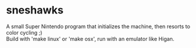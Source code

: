 # sneshawks

A small Super Nintendo program that initializes the machine, then resorts to color cycling ;)  
Build with 'make linux' or 'make osx', run with an emulator like Higan.